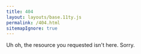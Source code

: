 ```yaml
---
title: 404
layout: layouts/base.11ty.js
permalink: /404.html
sitemapIgnore: true
---
```


Uh oh, the resource you requested isn't here. Sorry.
